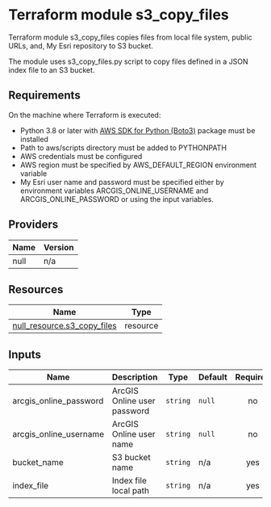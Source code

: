 <!-- BEGIN_TF_DOCS -->
# Terraform module s3_copy_files

Terraform module s3_copy_files copies files from local file system, public URLs, and, My Esri repository to S3 bucket.

The module uses s3_copy_files.py script to copy files defined in a JSON index file to an S3 bucket.

## Requirements

On the machine where Terraform is executed:

* Python 3.8 or later with [AWS SDK for Python (Boto3)](https://aws.amazon.com/sdk-for-python/) package must be installed
* Path to aws/scripts directory must be added to PYTHONPATH
* AWS credentials must be configured
* AWS region must be specified by AWS_DEFAULT_REGION environment variable
* My Esri user name and password must be specified either by environment variables ARCGIS_ONLINE_USERNAME and ARCGIS_ONLINE_PASSWORD or using the input variables.

## Providers

| Name | Version |
|------|---------|
| null | n/a |

## Resources

| Name | Type |
|------|------|
| [null_resource.s3_copy_files](https://registry.terraform.io/providers/hashicorp/null/latest/docs/resources/resource) | resource |

## Inputs

| Name | Description | Type | Default | Required |
|------|-------------|------|---------|:--------:|
| arcgis_online_password | ArcGIS Online user password | `string` | `null` | no |
| arcgis_online_username | ArcGIS Online user name | `string` | `null` | no |
| bucket_name | S3 bucket name | `string` | n/a | yes |
| index_file | Index file local path | `string` | n/a | yes |
<!-- END_TF_DOCS -->